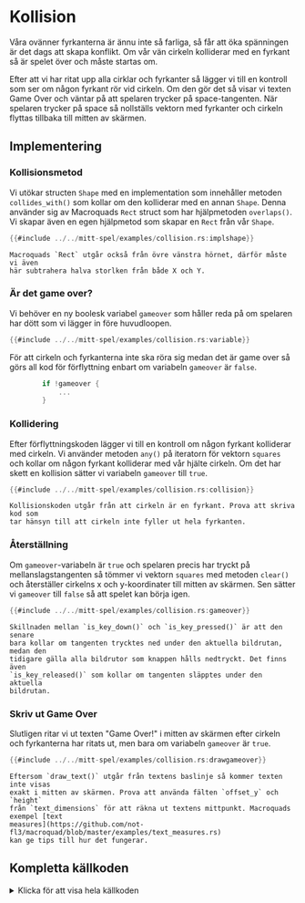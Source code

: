 # Kollision

Våra ovänner fyrkanterna är ännu inte så farliga, så får att öka spänningen är
det dags att skapa konflikt. Om vår vän cirkeln kolliderar med en fyrkant så
är spelet över och måste startas om.

Efter att vi har ritat upp alla cirklar och fyrkanter så lägger vi till en
kontroll som ser om någon fyrkant rör vid cirkeln. Om den gör det så visar vi
texten Game Over och väntar på att spelaren trycker på space-tangenten. När
spelaren trycker på space så nollställs vektorn med fyrkanter och cirkeln
flyttas tillbaka till mitten av skärmen.

## Implementering

### Kollisionsmetod

Vi utökar structen `Shape` med en implementation som innehåller metoden
`collides_with()` som kollar om den kolliderar med en annan `Shape`. Denna
använder sig av Macroquads `Rect` struct som har hjälpmetoden `overlaps()`. Vi
skapar även en egen hjälpmetod som skapar en `Rect` från vår `Shape`.

```rust
{{#include ../../mitt-spel/examples/collision.rs:implshape}}
```

```admonish note
Macroquads `Rect` utgår också från övre vänstra hörnet, därför måste vi även
här subtrahera halva storlken från både X och Y.
```

### Är det game over?

Vi behöver en ny boolesk variabel `gameover` som håller reda på om spelaren
har dött som vi lägger in före huvudloopen.

```rust
{{#include ../../mitt-spel/examples/collision.rs:variable}}
```

För att cirkeln och fyrkanterna inte ska röra sig medan det är game over så
görs all kod för förflyttning enbart om variabeln `gameover` är `false`.

```rust
        if !gameover {
            ...
        }
```

### Kollidering

Efter förflyttningskoden lägger vi till en kontroll om någon fyrkant
kolliderar med cirkeln. Vi använder metoden `any()` på iteratorn för vektorn
`squares` och kollar om någon fyrkant kolliderar med vår hjälte cirkeln. Om
det har skett en kollision sätter vi variabeln `gameover` till `true`.

```rust
{{#include ../../mitt-spel/examples/collision.rs:collision}}
```

```admonish tip
Kollisionskoden utgår från att cirkeln är en fyrkant. Prova att skriva kod som
tar hänsyn till att cirkeln inte fyller ut hela fyrkanten.
```

### Återställning

Om `gameover`-variabeln är `true` och spelaren precis har tryckt på
mellanslagstangenten så tömmer vi vektorn `squares` med metoden `clear()` och
återställer cirkelns x och y-koordinater till mitten av skärmen. Sen sätter vi
`gameover` till `false` så att spelet kan börja igen.

```rust
{{#include ../../mitt-spel/examples/collision.rs:gameover}}
```

```admonish info
Skillnaden mellan `is_key_down()` och `is_key_pressed()` är att den senare
bara kollar om tangenten trycktes ned under den aktuella bildrutan, medan den
tidigare gälla alla bildrutor som knappen hålls nedtryckt. Det finns även
`is_key_released()` som kollar om tangenten släpptes under den aktuella
bildrutan.
```

### Skriv ut Game Over

Slutligen ritar vi ut texten "Game Over!" i mitten av skärmen efter cirkeln
och fyrkanterna har ritats ut, men bara om variabeln `gameover` är `true`.

```rust
{{#include ../../mitt-spel/examples/collision.rs:drawgameover}}
```

```admonish tip
Eftersom `draw_text()` utgår från textens baslinje så kommer texten inte visas
exakt i mitten av skärmen. Prova att använda fälten `offset_y` och `height`
från `text_dimensions` för att räkna ut textens mittpunkt. Macroquads exempel [text
measures](https://github.com/not-fl3/macroquad/blob/master/examples/text_measures.rs)
kan ge tips till hur det fungerar.
```

<div class="noprint">

## Kompletta källkoden

<details>
  <summary>Klicka för att visa hela källkoden</summary>

```rust
{{#include ../../mitt-spel/examples/collision.rs:all}}
```
</details>
</div>
